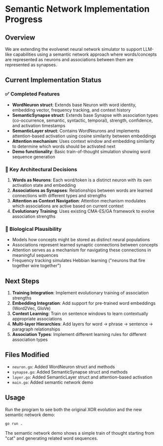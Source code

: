 # Semantic Network Implementation Progress

## Overview
We are extending the evolvenet neural network simulator to support LLM-like capabilities using a semantic network approach where words/concepts are represented as neurons and associations between them are represented as synapses.

## Current Implementation Status

### ✅ Completed Features
- **WordNeuron struct**: Extends base Neuron with word identity, embedding vector, frequency tracking, and context history
- **SemanticSynapse struct**: Extends base Synapse with association types (co-occurrence, semantic, syntactic, temporal), strength, confidence, and activation timestamps
- **SemanticLayer struct**: Contains WordNeurons and implements attention-based activation using cosine similarity between embeddings
- **Attention mechanism**: Uses context window and embedding similarity to determine which words should be activated next
- **Demo functionality**: Basic train-of-thought simulation showing word sequence generation

### 🔄 Key Architectural Decisions
1. **Words as Neurons**: Each word/token is a distinct neuron with its own activation state and embedding
2. **Associations as Synapses**: Relationships between words are learned connections with different types and strengths
3. **Attention as Context Navigation**: Attention mechanism modulates which associations are active based on current context
4. **Evolutionary Training**: Uses existing CMA-ES/GA framework to evolve association strengths

### 🎯 Biological Plausibility
- Models how concepts might be stored as distinct neural populations
- Associations represent learned synaptic connections between concepts
- Attention serves as a mechanism for navigating these connections in meaningful sequences
- Frequency tracking simulates Hebbian learning ("neurons that fire together wire together")

## Next Steps
1. **Training Integration**: Implement evolutionary training of association strengths
2. **Embedding Integration**: Add support for pre-trained word embeddings (Word2Vec, GloVe)
3. **Context Learning**: Train on sentence windows to learn contextually appropriate associations
4. **Multi-layer Hierarchies**: Add layers for word → phrase → sentence → paragraph relationships
5. **Association Types**: Implement different learning rules for different association types

## Files Modified
- `neuron.go`: Added WordNeuron struct and methods
- `synapse.go`: Added SemanticSynapse struct and methods
- `layer.go`: Added SemanticLayer struct and attention-based activation
- `main.go`: Added semantic network demo

## Usage
Run the program to see both the original XOR evolution and the new semantic network demo:
```bash
go run .
```

The semantic network demo shows a simple train of thought starting from "cat" and generating related word sequences.